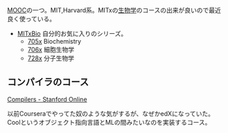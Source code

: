 [MOOC](MOOC.md)の一つ。MIT,Harvard系。MITxの[生物学](%E7%94%9F%E7%89%A9%E5%AD%A6.md)のコースの出来が良いので最近良く使っている。

- [MITxBio](MITxBio.md) 自分的お気に入りのシリーズ。
  - [705x](705x.md) Biochemistry
  - [706x](706x.md) 細胞生物学
  - [728x](728x.md) 分子生物学

## コンパイラのコース

[Compilers - Stanford Online](https://online.stanford.edu/courses/soe-ycscs1-compilers)

以前Courseraでやってた奴のような気がするが、なぜかedXになっていた。
Coolというオブジェクト指向言語とMLの間みたいなのを実装するコース。